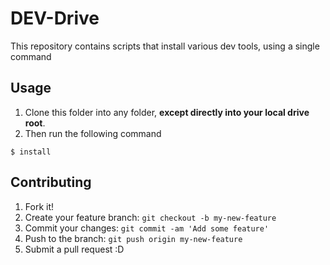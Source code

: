 # DEV-Drive
This repository contains scripts that install various dev tools, using a single command

## Usage
1. Clone this folder into any folder, **except directly into your local drive root**.
2. Then run the following command
```
$ install
```

## Contributing
1. Fork it!
2. Create your feature branch: `git checkout -b my-new-feature`
3. Commit your changes: `git commit -am 'Add some feature'`
4. Push to the branch: `git push origin my-new-feature`
5. Submit a pull request :D
